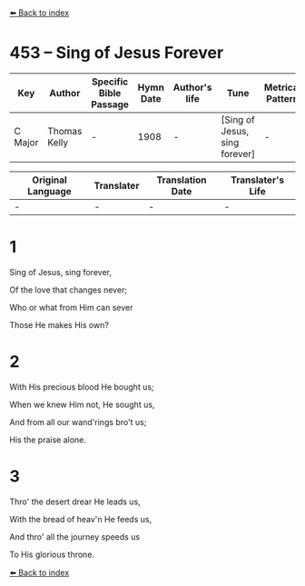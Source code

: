 [⬅️ Back to index](../README.md)

# 453 – Sing of Jesus Forever

Key | Author   | Specific Bible Passage     |Hymn Date |Author's life |Tune |Metrical Pattern   |Composer/Source
-- | --------- | ---------------------------|----------|--------------|-----|-------------------|-------------  
C Major |Thomas Kelly |- |1908 |- |[Sing of Jesus, sing forever] |- |-

Original Language | Translater | Translation Date   | Translater's Life  
----------------- | --------- | --------------------|-------------     
\- |- |- |-




# 1

Sing of Jesus, sing forever,

Of the love that changes never;

Who or what from Him can sever

Those He makes His own?



# 2

With His precious blood He bought us;

When we knew Him not, He sought us,

And from all our wand'rings bro't us;

His the praise alone.



# 3

Thro' the desert drear He leads us,

With the bread of heav'n He feeds us,

And thro' all the journey speeds us

To His glorious throne.

[⬅️ Back to index](../README.md)

